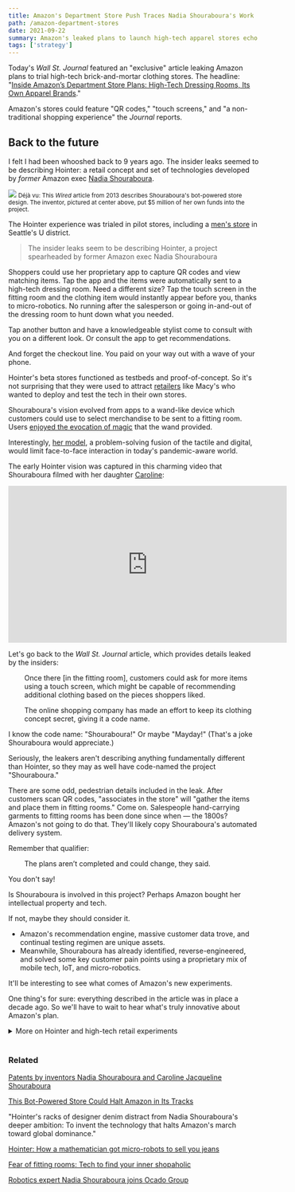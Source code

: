 ```yaml
---
title: Amazon's Department Store Push Traces Nadia Shouraboura's Work
path: /amazon-department-stores
date: 2021-09-22
summary: Amazon's leaked plans to launch high-tech apparel stores echo Nadia Shouraboura's work.
tags: ['strategy']
---
```


Today's <em>Wall St. Journal</em> featured an "exclusive" article leaking Amazon plans to trial high-tech brick-and-mortar clothing stores. The headline: "<a href="https://www.wsj.com/articles/inside-amazons-department-store-plans-high-tech-dressing-rooms-its-own-apparel-brands-11632303002" target="blank">Inside Amazon’s Department Store Plans: High-Tech Dressing Rooms, Its Own Apparel Brands</a>." 

Amazon's stores could feature "QR codes," "touch screens," and "a non-traditional shopping experience" the <em>Journal</em> reports.

## Back to the future 

I felt I had been whooshed back to 9 years ago. The insider leaks seemed to be describing Hointer: a retail concept and set of technologies developed by <em>former</em> Amazon exec <a href="https://www.linkedin.com/in/nadiashouraboura/" target="blank">Nadia Shouraboura</a>. 

<img src="https://res.cloudinary.com/icecloud7/image/upload/f_auto/v1632680916/nadia-shouraboura-amazon-department-stores_rkpynp.png"/>
<small>Déjà vu: This <em>Wired</em> article from 2013 describes Shouraboura's bot-powered store design. The inventor, pictured at center above, put $5 million of her own funds into the project.</small>

The Hointer experience was trialed in pilot stores, including a <a href="https://www.geekwire.com/2012/hointer-robot-jeans-clothing-apparel-store-startup/" target="blank">men's store</a> in Seattle's U district.

> The insider leaks seem to be describing Hointer, a project spearheaded by former Amazon exec Nadia Shouraboura 

Shoppers could use her proprietary app to capture QR codes and view matching items. Tap the app and the items were automatically sent to a high-tech dressing room. Need a different size? Tap the touch screen in the fitting room and the clothing item would instantly appear before you, thanks to micro-robotics. No running after the salesperson or going in-and-out of the dressing room to hunt down what you needed. 

Tap another button and have a knowledgeable stylist come to consult with you on a different look. Or consult the app to get recommendations.

And forget the checkout line. You paid on your way out with a wave of your phone. 

Hointer's beta stores functioned as testbeds and proof-of-concept. So it's not surprising that they were used to attract <a href="https://digital.hbs.edu/platform-rctom/submission/how-macys-and-technology-fit-well-together/" target="blank">retailers</a> like Macy's who wanted to deploy and test the tech in their own stores.

Shouraboura's vision evolved from apps to a wand-like device which customers could use to select merchandise to be sent to a fitting room. Users <a href="https://www.deborahweinswig.com/tick-tock-retailers-its-wake-up-time-a-retail-symposium/" target="blank">enjoyed the evocation of magic</a> that the wand provided.

Interestingly, <a href="https://www.youtube.com/watch?v=O_G8m4FLk6g" target="blank">her model</a>, a problem-solving fusion of the tactile and digital, would limit face-to-face interaction in today's pandemic-aware world.

The early Hointer vision was captured in this charming video that Shouraboura filmed with her daughter <a href="https://www.linkedin.com/in/caroline-shouraboura-527a9693/" target="blank">Caroline</a>: 

<iframe width="560" height="315" src="https://www.youtube.com/embed/Hq9ZIW79_18" title="YouTube video player" frameborder="0" allow="accelerometer; autoplay; clipboard-write; encrypted-media; gyroscope; picture-in-picture" allowfullscreen></iframe>

Let's go back to the <em>Wall St. Journal</em> article, which provides details leaked by the insiders: 

<div style="padding-left: 2.3em;><p>One idea that has been tested is for customers to scan QR codes of items they want to try on by using a smartphone app . . . </a></divp

<div style="padding-left: 2.3em;><p>Once there [in the fitting room], customers could ask for more items using a touch screen, which might be capable of recommending additional clothing based on the pieces shoppers liked.</p></div>

<div style="padding-left: 2.3em;><p>. . .  Robots or other forms of automation could eventually be deployed in the stores, one of the people said.</p></div>

The article continues: 

<div style="padding-left: 2.3em;><p>The online shopping company has made an effort to keep its clothing concept secret, giving it a code name. </p></div>

I know the code name: "Shouraboura!" Or maybe "Mayday!" (That's a joke Shouraboura would appreciate.) 

Seriously, the leakers aren't describing anything fundamentally different than Hointer, so they may as well have code-named the project "Shouraboura."

There are some odd, pedestrian details included in the leak. After customers scan QR codes, "associates in the store" will "gather the items and place them in fitting rooms." Come on. Salespeople hand-carrying garments to fitting rooms has been done since when — the 1800s? Amazon's not going to do that. They'll likely copy Shouraboura's automated delivery system.

Remember that qualifier:

<div style="padding-left: 2.3em;><p>Robots or other forms of automation could eventually be deployed in the stores, one of the people said.</p></div>

<div style="padding-left: 2.3em;><p>The plans aren’t completed and could change, they said.</p></div>

You don't say!

Is Shouraboura is involved in this project? Perhaps Amazon bought her intellectual property and tech. 

If not, maybe they should consider it. 

* Amazon's recommendation engine, massive customer data trove, and continual testing regimen are unique assets. 
* Meanwhile, Shouraboura has already identified, reverse-engineered, and solved some key customer pain points using a proprietary mix of mobile tech, IoT, and micro-robotics.

It'll be interesting to see what comes of Amazon's new experiments.

One thing's for sure: everything described in the article was in place a decade ago. So we'll have to wait to hear what's truly innovative about Amazon's plan.

<details>
  <summary>More on Hointer and high-tech retail experiments</summary>
<p> The retail chessboard’s about to get more interesting with Amazon’s play. Some questions and observations:</p>

* Hointer customers tried on far more items of clothing, according to Shouraboura, who told the <a href="https://www.smh.com.au/business/companies/hointer-how-a-mathematician-got-microrobots-to-sell-you-jeans-20140722-zvqel.html" target="blank"><em>Sydney Morning Herald</em></a> in 2014: “Normally customers try on three to five – at Hointer on average they try on 12 because it’s very fast.” Half of what they tried on was recommended by the app and, critically, they bought "a lot more" than the average buyer in traditional stores selling similar items.
* The Hointer approach enabled a store to operate in a small footprint with far fewer employees (and lower costs and prices) than otherwise would be possible. 
* How many retailers trialed Hointer’s tech or kept using it? What were their findings? 
* Ditching the QR-reading app — as Shouraboura did with her "magic wand" — definitely has appeal. Why be distracted with having to download an app and keep your potentially large cell or phablet in your hand while interacting with merch, especially clothing, which you'll want to touch with both hands? Old-school push-buttons, hand movements, or voice commands could also be used to select and send apparel to fitting rooms.
* Ironically, Hointer was at one point described as <a href="https://www.wired.com/2013/04/store-of-the-future/" target="blank">conferring a potential competitive advantage over Amazon</a>. 
* Some Amazon employees visited Shouraboura's store and mocked it, <a href="https://www.geekwire.com/2017/women-in-business-law-richard-branson/" target="blank">according to the founder</a>: "When I left Amazon, I opened my own store, and every asshole from Amazon would come in to my store and make fun of me. After a year of that, I decided, ‘This is it. I am going to step up.’ And that’s what kept me going: the assholes.”
* There have been plenty of experiments with AR, VR, and QR codes as well as touchscreens in dressing rooms. For example, when Rebecca Minkoff launched interactive mirrors, they helped contribute to a <a href="https://www.cnbc.com/2017/09/09/how-rebecca-minkoff-uses-tech-to-drive-triple-digit-sales-growth.html" target="blank">tripling of sales</a>. 
* When omni-channel meets Amazon's customer data, in-store (and on Prime) personalization will acquire new dimensions. Think: 1:1 lookbooks, seamless recommendations that span the physical and digital, and your favorite music automatically streaming in the dressing room. 
* First-party data will likely remain a priority for bricks.
* Bricks account for <a href="https://www.census.gov/retail/mrts/www/data/pdf/ec_current.pdf" target="blank">84% of retail sales</a> in the U.S.
* Amazon is now the <a href="https://www.campaignlive.com/article/amazon-biggest-advertiser-earth-adspend-hits-11bn/1672723" target="blank">world’s biggest advertiser</a>, posing an additional challenge to bricks.</p>
* Meanwhile, some analysts see physical retail as "<a href="https://www.fool.com/investing/2021/08/22/is-amazon-poised-to-conquer-department-store-space/" target="blank">clearly Amazon's weakest point</a>, despite multiple attempts by the e-commerce giant to break into this market."

</details><br/>

### Related

<a href="https://patents.justia.com/inventor/nadia-shouraboura" target="blank">Patents by inventors Nadia Shouraboura and Caroline Jacqueline Shouraboura</a>

<p><a href="https://www.wired.com/2013/04/store-of-the-future/" target="blank">This Bot-Powered Store Could Halt Amazon in Its Tracks</a></p>
"Hointer's racks of designer denim distract from Nadia Shouraboura's deeper ambition: To invent the technology that halts Amazon's march toward global dominance."

<a href="https://www.smh.com.au/business/companies/hointer-how-a-mathematician-got-microrobots-to-sell-you-jeans-20140722-zvqel.html" target="blank">Hointer: How a mathematician got micro-robots to sell you jeans</a>

<a href="https://www.bbc.com/news/business-22342626" target="blank">Fear of fitting rooms: Tech to find your inner shopaholic</a>

<a href="https://retailtechinnovationhub.com/home/2021/8/24/robotics-expert-nadia-shouraboura-joins-ocado-group" target="blank">Robotics expert Nadia Shouraboura joins Ocado Group</a>
